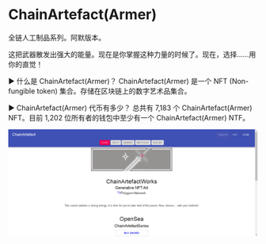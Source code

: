 # ChainArtefact(Armer)

全链人工制品系列。阿默版本。

这把武器散发出强大的能量。现在是你掌握这种力量的时候了。现在，选择……用你的直觉！

▶ 什么是 ChainArtefact(Armer)？
ChainArtefact(Armer) 是一个 NFT (Non-fungible token) 集合。存储在区块链上的数字艺术品集合。

▶ ChainArtefact(Armer) 代币有多少？
总共有 7,183 个 ChainArtefact(Armer) NFT。目前 1,202 位所有者的钱包中至少有一个 ChainArtefact(Armer) NTF。

![nft](5134321323.png)
